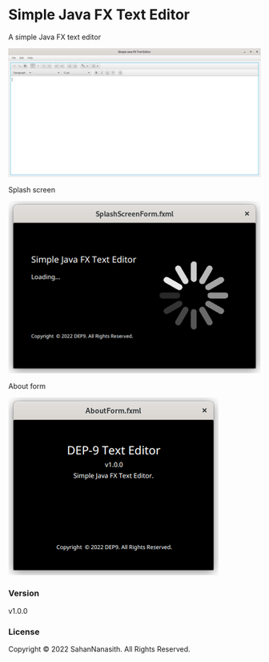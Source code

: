 # Simple Java FX Text Editor

A simple Java FX text editor

![](asset/1.png)

Splash screen

![](asset/2.png)

About form

![](asset/3.png)

### Version
v1.0.0

### License
Copyright &copy; 2022 SahanNanasith. All Rights Reserved.


